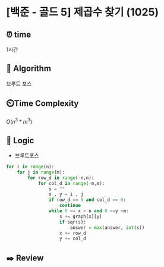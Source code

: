 # [백준 - 골드 5] 제곱수 찾기 (1025)
 
## ⏰  **time**
1시간

## :pushpin: **Algorithm**
브루트 포스 

## ⏲️**Time Complexity**

$O(n^3 * m^3)$

## :round_pushpin: **Logic**
- 브루트포스

```python
for i in range(n):
    for j in range(m):
        for row_d in range(-n,n):
            for col_d in range(-m,m):
                s = ""
                x , y = i , j
                if row_d == 0 and col_d == 0:
                    continue
                while 0 <= x < n and 0 <=y <m:
                    s += graph[x][y]
                    if sqr(s):
                        answer = max(answer, int(s))
                    x += row_d
                    y += col_d
```

## :black_nib: **Review**
